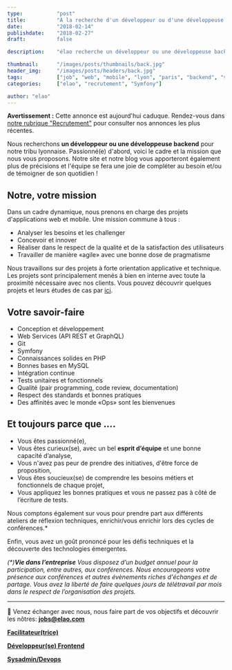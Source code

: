 ```yaml
---
type:           "post"
title:          "À la recherche d'un développeur ou d'une développeuse Back"
date:           "2018-02-14"
publishdate:    "2018-02-27"
draft:          false

description:    "élao recherche un développeur ou une développeuse backend à Lyon."

thumbnail:      "/images/posts/thumbnails/back.jpg"
header_img:     "/images/posts/headers/back.jpg"
tags:           ["job", "web", "mobile", "lyon", "paris", "backend", "symfony", "PHP"]
categories:     ["elao", "recrutement", "Symfony"]

author: "elao"
---
```


<div class="disclaimer">
	<strong class="disclaimer__title">Avertissement :</strong>
	Cette annonce est aujourd'hui caduque. Rendez-vous dans <a href="/fr/categories/recrutement/">notre rubrique "Recrutement"</a> pour consulter nos annonces les plus récentes.
</div>

Nous recherchons **un développeur ou une développeuse backend** pour notre tribu lyonnaise. Passionné(e) d'abord, voici le cadre et la mission que nous vous proposons. Notre site et notre blog vous apporteront également plus de précisions et l'équipe se fera une joie de compléter au besoin et/ou de témoigner de son quotidien !

<!--more-->

## Notre, votre mission

Dans un cadre dynamique, nous prenons en charge des projets d'applications web et mobile. Une mission commune à tous :

- Analyser les besoins et les challenger
- Concevoir et innover
- Réaliser dans le respect de la qualité et de la satisfaction des utilisateurs
- Travailler de manière «agile» avec une bonne dose de pragmatisme

Nous travaillons sur des projets à forte orientation applicative et technique. Les projets sont principalement menés à bien en interne avec toute la proximité nécessaire avec nos clients.
Vous pouvez découvrir quelques projets et leurs études de cas par [ici](https://www.elao.com/fr/nos-experiences/).

## Votre savoir-faire

- Conception et développement
- Web Services (API REST et GraphQL)
- Git
- Symfony
- Connaissances solides en PHP
- Bonnes bases en MySQL
- Intégration continue
- Tests unitaires et fonctionnels
- Qualité (pair programming, code review, documentation)
- Respect des standards et bonnes pratiques
- Des affinités avec le monde «Ops» sont les bienvenues

## Et toujours parce que ....

- Vous êtes passionné(e),
- Vous êtes curieux(se), avec un bel __esprit d’équipe__ et une bonne capacité d’analyse,
- Vous n'avez pas peur de prendre des initiatives, d'être force de proposition,
- Vous êtes soucieux(se) de comprendre les besoins métiers et fonctionnels de chaque projet,
- Vous appliquez les bonnes pratiques et vous ne passez pas à côté de l’écriture de tests.

Nous comptons également sur vous pour prendre part aux différents ateliers de réflexion techniques, enrichir/vous enrichir lors des cycles de conférences.*

Enfin, vous avez un goût prononcé pour les défis techniques et la découverte des technologies émergentes.

_(*)**Vie dans l’entreprise**_
_Vous disposez d’un budget annuel pour la participation, entre autres, aux conférences. Nous encourageons votre présence aux conférences et autres évènements riches d'échanges et de partage.
Vous avez la liberté de faire quelques jours de télétravail par mois dans le respect de l’organisation des projets._

-----------------------------------------------------------------------------------------------------------------

<span class="side-note">📨</span>  Venez échanger avec nous, nous faire part de vos objectifs et découvrir les nôtres: **jobs@elao.com**

[**Facilitateur(trice)**](/fr/elao/job-facilitateur-agence-lyon-2018)

[**Développeur(se) Frontend**](/fr/elao/job-frontend-developpeur-agence-lyon-2018)

[**Sysadmin/Devops**](/fr/elao/job-adminsys-agence-lyon-2018)
